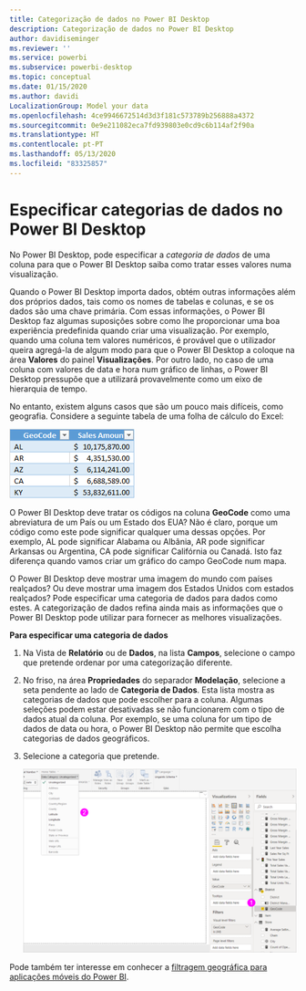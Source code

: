 ```yaml
---
title: Categorização de dados no Power BI Desktop
description: Categorização de dados no Power BI Desktop
author: davidiseminger
ms.reviewer: ''
ms.service: powerbi
ms.subservice: powerbi-desktop
ms.topic: conceptual
ms.date: 01/15/2020
ms.author: davidi
LocalizationGroup: Model your data
ms.openlocfilehash: 4ce9946672514d3d3f181c573789b256888a4372
ms.sourcegitcommit: 0e9e211082eca7fd939803e0cd9c6b114af2f90a
ms.translationtype: HT
ms.contentlocale: pt-PT
ms.lasthandoff: 05/13/2020
ms.locfileid: "83325857"
---
```

# <a name="specify-data-categories-in-power-bi-desktop"></a>Especificar categorias de dados no Power BI Desktop
No Power BI Desktop, pode especificar a *categoria de dados* de uma coluna para que o Power BI Desktop saiba como tratar esses valores numa visualização.

Quando o Power BI Desktop importa dados, obtém outras informações além dos próprios dados, tais como os nomes de tabelas e colunas, e se os dados são uma chave primária. Com essas informações, o Power BI Desktop faz algumas suposições sobre como lhe proporcionar uma boa experiência predefinida quando criar uma visualização.
Por exemplo, quando uma coluna tem valores numéricos, é provável que o utilizador queira agregá-la de algum modo para que o Power BI Desktop a coloque na área **Valores** do painel **Visualizações**. Por outro lado, no caso de uma coluna com valores de data e hora num gráfico de linhas, o Power BI Desktop pressupõe que a utilizará provavelmente como um eixo de hierarquia de tempo.

No entanto, existem alguns casos que são um pouco mais difíceis, como geografia. Considere a seguinte tabela de uma folha de cálculo do Excel:

![](media/desktop-data-categorization/datacategorizationtable.png)

O Power BI Desktop deve tratar os códigos na coluna **GeoCode** como uma abreviatura de um País ou um Estado dos EUA?  Não é claro, porque um código como este pode significar qualquer uma dessas opções. Por exemplo, AL pode significar Alabama ou Albânia, AR pode significar Arkansas ou Argentina, CA pode significar Califórnia ou Canadá. Isto faz diferença quando vamos criar um gráfico do campo GeoCode num mapa. 

O Power BI Desktop deve mostrar uma imagem do mundo com países realçados? Ou deve mostrar uma imagem dos Estados Unidos com estados realçados?  Pode especificar uma categoria de dados para dados como estes. A categorização de dados refina ainda mais as informações que o Power BI Desktop pode utilizar para fornecer as melhores visualizações.  

**Para especificar uma categoria de dados**

1. Na Vista de **Relatório** ou de **Dados**, na lista **Campos**, selecione o campo que pretende ordenar por uma categorização diferente.
2. No friso, na área **Propriedades** do separador **Modelação**, selecione a seta pendente ao lado de **Categoria de Dados**.  Esta lista mostra as categorias de dados que pode escolher para a coluna. Algumas seleções podem estar desativadas se não funcionarem com o tipo de dados atual da coluna.  Por exemplo, se uma coluna for um tipo de dados de data ou hora, o Power BI Desktop não permite que escolha categorias de dados geográficos. 
3. Selecione a categoria que pretende.

   ![](media/desktop-data-categorization/desktop-data-categorization.png)

Pode também ter interesse em conhecer a [filtragem geográfica para aplicações móveis do Power BI](desktop-mobile-geofiltering.md).

